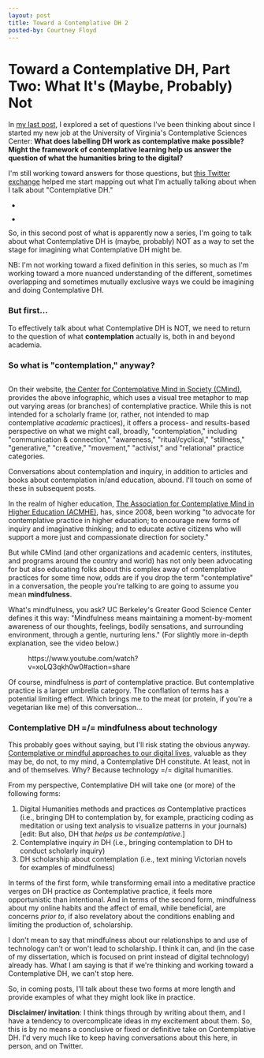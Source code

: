 ```yaml
---
layout: post
title: Toward a Contemplative DH 2
posted-by: Courtney Floyd
---
```

<h1>Toward a Contemplative DH, Part Two: What It's (Maybe, Probably) Not</h1>
<!-- wp:paragraph -->
<p>In <a rel="noreferrer noopener" aria-label="my last post (opens in a new tab)" href="https://courtneyafloyd.com/2019/05/23/3229/" target="_blank">my last post</a>, I explored a set of questions I've been thinking about since I started my new job at the University of Virginia's Contemplative Sciences Center: <strong>What does labelling DH work as contemplative make possible? Might the framework of contemplative learning help us answer the question of what the humanities bring to the digital? </strong></p>
<!-- /wp:paragraph -->

<!-- wp:paragraph -->
<p>I'm still working toward answers for those questions, but <a href="https://twitter.com/pfyfe/status/1131620042578116608">this Twitter exchange</a> helped me start mapping out what I'm actually talking about when I talk about "Contemplative DH." </p>
<!-- /wp:paragraph -->

<!-- wp:gallery {"ids":[3344,3345]} -->
<ul class="wp-block-gallery columns-2 is-cropped"><li class="blocks-gallery-item"><figure><img src="https://courtneyafloyd.files.wordpress.com/2019/06/screen-shot-2019-06-04-at-1.12.17-pm.png" alt="" data-id="3344" data-link="https://courtneyafloyd.com/screen-shot-2019-06-04-at-1-12-17-pm/" class="wp-image-3344" /></figure></li><li class="blocks-gallery-item"><figure><img src="https://courtneyafloyd.files.wordpress.com/2019/06/screen-shot-2019-06-04-at-1.12.42-pm.png" alt="" data-id="3345" data-link="https://courtneyafloyd.com/screen-shot-2019-06-04-at-1-12-42-pm/" class="wp-image-3345" /></figure></li></ul>
<!-- /wp:gallery -->

<!-- wp:paragraph -->
<p>So, in this second post of what is apparently now a series, I'm going to talk about what Contemplative DH is (maybe, probably) NOT as a way to set the stage for imagining what Contemplative DH might be.</p>
<!-- /wp:paragraph -->

<!-- wp:paragraph {"backgroundColor":"cyan-bluish-gray"} -->
<p class="has-background has-cyan-bluish-gray-background-color">NB: I'm not working toward a fixed definition in this series, so much as I'm working toward a more nuanced understanding of the different, sometimes overlapping and sometimes mutually exclusive ways we could be imagining and doing Contemplative DH.</p>
<!-- /wp:paragraph -->

<!-- wp:heading {"level":3} -->
<h3> But first...</h3>
<!-- /wp:heading -->

<!-- wp:paragraph -->
<p>To effectively talk about what Contemplative DH is NOT, we need to return to the question of what <strong>contemplation</strong> actually is, both in and beyond academia.</p>
<!-- /wp:paragraph -->

<!-- wp:heading {"level":3} -->
<h3>So what is "contemplation," anyway?</h3>
<!-- /wp:heading -->

<!-- wp:image -->
<figure class="wp-block-image"><img src="https://www.contemplativemind.org/admin/wp-content/uploads/2012/06/2012-tree2-800x810v2.jpg" alt="" /></figure>
<!-- /wp:image -->

<!-- wp:paragraph -->
<p>On their website, <a href="https://www.contemplativemind.org/programs/acmhe">the Center for Contemplative Mind in Society (CMind)</a>, provides the above infographic, which uses a visual tree metaphor to map out varying areas (or branches) of contemplative practice. While this is not intended for a scholarly frame (or, rather, not intended to map contemplative <em>academic</em> practices), it offers a process- and results-based perspective on what we might call, broadly, "contemplation," including "communication & connection," "awareness," "ritual/cyclical," "stillness," "generative," "creative," "movement," "activist," and "relational" practice categories. </p>
<!-- /wp:paragraph -->

<!-- wp:paragraph {"backgroundColor":"cyan-bluish-gray"} -->
<p class="has-background has-cyan-bluish-gray-background-color">Conversations about contemplation and inquiry, in addition to articles and books about contemplation in/and education, abound. I'll touch on some of these in subsequent posts.</p>
<!-- /wp:paragraph -->

<!-- wp:paragraph -->
<p>In the realm of higher education, <a href="http://www.contemplativemind.org/programs/acmhe">The Association for Contemplative Mind in Higher Education (ACMHE)</a>, has, since 2008, been working "to advocate for contemplative practice in higher education; to encourage new forms of inquiry and imaginative thinking; and to educate active citizens who will support a more just and compassionate direction for society."  </p>
<!-- /wp:paragraph -->

<!-- wp:paragraph -->
<p>But while CMind (and other organizations and academic centers, institutes, and programs around the country and world) has not only been advocating for but also educating folks about this complex away of contemplative practices for some time now, odds are if you drop the term "contemplative" in a conversation, the people you're talking to are going to assume you mean<strong> mindfulness</strong>.</p>
<!-- /wp:paragraph -->

<!-- wp:paragraph -->
<p>What's mindfulness, you ask? UC Berkeley's Greater Good Science Center defines it this way: "Mindfulness means maintaining a moment-by-moment awareness of our thoughts, feelings, bodily sensations, and surrounding environment, through a gentle, nurturing lens." (For slightly more in-depth explanation, see the video below.)</p>
<!-- /wp:paragraph -->

<!-- wp:core-embed/youtube {"url":"https://www.youtube.com/watch?v=xoLQ3qkh0w0#action=share","type":"rich","providerNameSlug":"","className":"wp-embed-aspect-16-9 wp-has-aspect-ratio"} -->
<figure class="wp-block-embed-youtube wp-block-embed is-type-rich wp-embed-aspect-16-9 wp-has-aspect-ratio"><div class="wp-block-embed__wrapper">
https://www.youtube.com/watch?v=xoLQ3qkh0w0#action=share
</div></figure>
<!-- /wp:core-embed/youtube -->

<!-- wp:paragraph -->
<p>Of course, mindfulness is <em>part</em> of contemplative practice. But contemplative practice is a larger umbrella category. The conflation of terms has a potential limiting effect. Which brings me to the meat (or protein, if you're a vegetarian like me) of this conversation...</p>
<!-- /wp:paragraph -->

<!-- wp:heading {"level":3} -->
<h3>Contemplative DH =/= mindfulness about technology</h3>
<!-- /wp:heading -->

<!-- wp:paragraph -->
<p>This probably goes without saying, but I'll risk stating the obvious anyway.  <a href="https://books.google.com/books/about/Mindful_Tech.html?id=1nsmCwAAQBAJ&printsec=frontcover&source=kp_read_button#v=onepage&q&f=false">Contemplative or mindful approaches to our digital lives</a>, valuable as they may be, do not, to my mind, a Contemplative DH constitute. At least, not in and of themselves. Why? Because technology =/= digital humanities. </p>
<!-- /wp:paragraph -->

<!-- wp:paragraph -->
<p>From my perspective, Contemplative DH will take one (or more) of the following forms:</p>
<!-- /wp:paragraph -->

<!-- wp:list {"ordered":true} -->
<ol><li>Digital Humanities methods and practices <em>as </em>Contemplative practices (i.e., bringing DH to contemplation by, for example, practicing coding as meditation or using text analysis to visualize patterns in your journals) [edit: But also, DH that <em>helps us be contemplative</em>.]</li><li>Contemplative inquiry <em>in</em> DH (i.e., bringing contemplation to DH to conduct scholarly inquiry)</li><li>DH scholarship about contemplation (i.e., text mining Victorian novels for examples of mindfulness)</li></ol>
<!-- /wp:list -->

<!-- wp:paragraph -->
<p>In terms of the first form, while transforming email into a meditative practice verges on DH practice <em>as </em>Contemplative practice, it feels more opportunistic than intentional. And in terms of the second form, mindfulness about my online habits and the affect of email, while beneficial, are concerns <em>prior</em> <em>to</em>, if also revelatory about the conditions enabling and limiting the production of, scholarship.</p>
<!-- /wp:paragraph -->

<!-- wp:paragraph -->
<p>I don't mean to say that mindfulness about our relationships to and use of technology can't or won't lead to scholarship. I think it can, and (in the case of my dissertation, which is focused on print instead of digital technology) already has. What I am saying is that if we're thinking and working toward a Contemplative DH, we can't stop here. </p>
<!-- /wp:paragraph -->

<!-- wp:paragraph -->
<p>So, in coming posts, I'll talk about these two forms at more length and provide examples of what they might look like in practice. </p>
<!-- /wp:paragraph -->

<!-- wp:paragraph -->
<p><strong>Disclaimer/ invitation</strong>: I think things through by writing about them, and I have a tendency to overcomplicate ideas in my excitement about them. So, this is by no means a conclusive or fixed or definitive take on Contemplative DH. I'd very much like to keep having conversations about this here, in person, and on Twitter.</p>
<!-- /wp:paragraph -->
